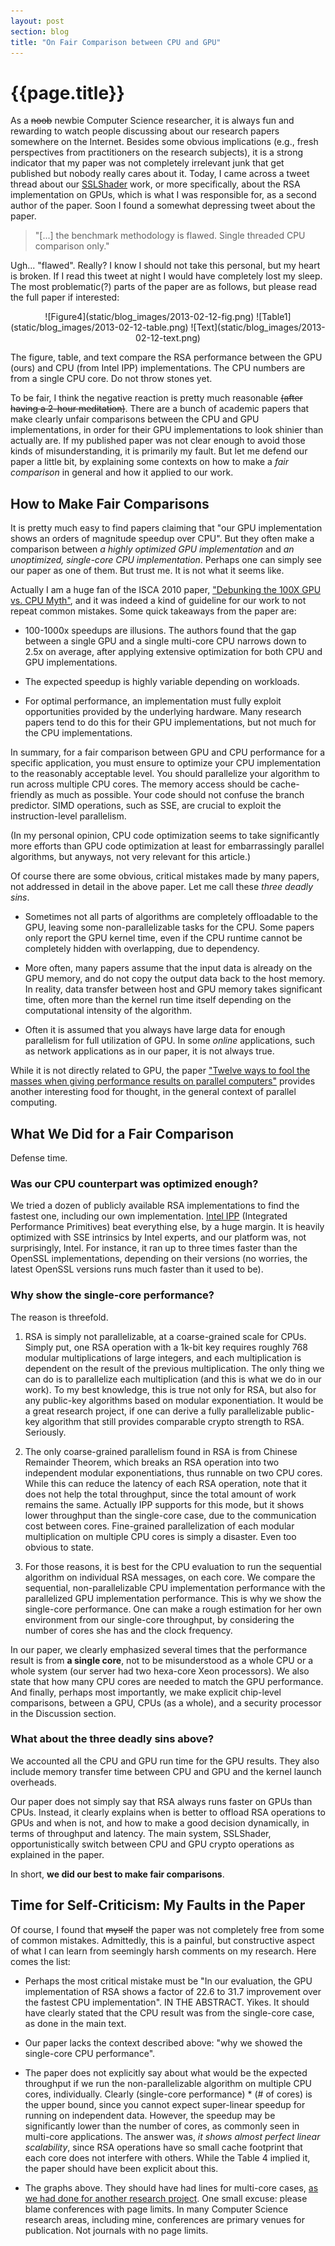 ```yaml
---
layout: post
section: blog
title: "On Fair Comparison between CPU and GPU"
---
```


# {{page.title}}

As a <s>noob</s> newbie Computer Science researcher, it is always fun and 
rewarding to watch people discussing about our research papers somewhere 
on the Internet. Besides some obvious implications (e.g., fresh perspectives 
from practitioners on the research subjects), it is a strong indicator that 
my paper was not completely irrelevant junk that get published but nobody 
really cares about it. Today, I came across a tweet thread about our
[SSLShader](http://www.eecs.berkeley.edu/~sangjin/static/pub/nsdi2011_sslshader.pdf)
work, or more specifically, about the RSA implementation on GPUs, which is 
what I was responsible for, as a second author of the paper.
Soon I found a somewhat depressing tweet about the paper.

> "\[...\] the benchmark methodology is flawed. Single threaded CPU comparison only."

Ugh... "flawed". Really? I know I should not take this personal, but my heart 
is broken. If I read this tweet at night I would have completely lost my sleep. 
The most problematic(?) parts of the paper are as follows, but please read the 
full paper if interested:

<p style="text-align: center" markdown="1">
![Figure4](static/blog_images/2013-02-12-fig.png)
![Table1](static/blog_images/2013-02-12-table.png)
![Text](static/blog_images/2013-02-12-text.png)
</p>

The figure, table, and text compare the RSA performance between the GPU
(ours) and CPU (from Intel IPP) implementations.
The CPU numbers are from a single CPU core. Do not throw stones yet.

To be fair, I think the negative reaction is pretty much reasonable
<s>(after having a 2-hour meditation)</s>. There are 
a bunch of academic papers that make clearly unfair comparisons between the 
CPU and GPU implementations, in order for their GPU implementations to look 
shinier than actually are. If my published paper was not clear enough to avoid 
those kinds of misunderstanding, it is primarily my fault.
But let me defend our paper a little bit, by explaining some 
contexts on how to make a _fair comparison_ in general and how it applied to
our work.

## How to Make Fair Comparisons

It is pretty much easy to find papers claiming that 
"our GPU implementation shows an orders of magnitude speedup over CPU". 
But they often make a comparison 
between _a highly optimized GPU implementation_ and _an unoptimized,
single-core CPU implementation_. Perhaps one can simply see our paper as 
one of them. But trust me. It is not what it seems like.

Actually I am a huge fan of the ISCA 2010 paper,
["Debunking the 100X GPU vs. CPU Myth"](http://pcl.intel-research.net/publications/isca319-lee.pdf), 
and it was indeed a kind of guideline for our work to not repeat common 
mistakes. Some quick takeaways from the paper are:

* 100-1000x speedups are illusions. The authors found that the gap between
  a single GPU and a single multi-core CPU narrows
  down to 2.5x on average, after applying extensive optimization 
  for both CPU and GPU implementations.

* The expected speedup is highly variable depending on workloads.

* For optimal performance, an implementation must fully exploit opportunities
  provided by the underlying hardware. Many research papers tend to do this 
  for their GPU implementations, but not much for the CPU implementations.
  
In summary, for a fair comparison between GPU and CPU performance for a 
specific application, you must ensure to optimize your CPU implementation
to the reasonably acceptable level. You should parallelize your algorithm
to run across multiple CPU cores. The memory access should be cache-friendly
as much as possible. Your code should not confuse the branch predictor.
SIMD operations, such as SSE, are crucial to exploit the instruction-level
parallelism. 

(In my personal opinion, CPU code optimization seems to take significantly 
 more efforts than GPU code optimization at least for embarrassingly parallel 
 algorithms, but anyways, not very relevant for this article.)

Of course there are some obvious, critical mistakes made by many 
papers, not addressed in detail in the above paper. Let me call these
_three deadly sins_.

* Sometimes not all parts of algorithms are completely offloadable to the GPU,
  leaving some non-parallelizable tasks for the CPU. Some papers only report
  the GPU kernel time, even if the CPU runtime cannot be completely hidden 
  with overlapping, due to dependency.

* More often, many papers assume that the input data is already on the GPU
  memory, and do not copy the output data back to the host memory.
  In reality, data transfer between host and GPU memory takes significant
  time, often more than the kernel run time itself depending on the 
  computational intensity of the algorithm.

* Often it is assumed that you always have large data for enough parallelism
  for full utilization of GPU. In some _online_ applications, 
  such as network applications as in our paper, it is not always true.

While it is not directly related to GPU, the paper
["Twelve ways to fool the masses when giving performance results on parallel computers"](http://crd-legacy.lbl.gov/~dhbailey/dhbpapers/twelve-ways.pdf)
provides another interesting food for thought, in the general context of 
parallel computing.

## What We Did for a Fair Comparison

Defense time.

### Was our CPU counterpart was optimized enough?

We tried a dozen of publicly available RSA implementations to find the
fastest one, including our own implementation. 
[Intel IPP](http://software.intel.com/en-us/intel-ipp) 
(Integrated Performance Primitives) beat everything else, by a huge margin. 
It is heavily optimized with SSE intrinsics by Intel experts, and our platform 
was, not surprisingly, Intel. For instance, it ran up to three times faster
than the OpenSSL implementations, depending on their versions (no worries,
the latest OpenSSL versions runs much faster than it used to be).

### Why show the single-core performance?

The reason is threefold.

1. RSA is simply not parallelizable, at a coarse-grained scale for CPUs. 
   Simply put, one RSA operation with a 1k-bit key requires roughly 768 modular
   multiplications of large integers, and each multiplication is dependent on 
   the result of the previous multiplication. 
   The only thing we can do is to parallelize each multiplication 
   (and this is what we do in our work). 
   To my best knowledge, this is true not only for RSA, 
   but also for any public-key algorithms based on modular exponentiation.
   It would be a great research project, if one can derive a fully 
   parallelizable public-key algorithm that still provides comparable crypto 
   strength to RSA. Seriously.

2. The only coarse-grained parallelism found in RSA is from Chinese Remainder
   Theorem, which breaks an RSA operation into two independent modular
   exponentiations, thus runnable on two CPU cores. While this can reduce
   the latency of each RSA operation, note that it does not help the total
   throughput, since the total amount of work remains the same.
   Actually IPP supports for this mode, but it shows lower throughput than
   the single-core case, due to the communication cost between cores.
   Fine-grained parallelization of each modular multiplication on multiple CPU 
   cores is simply a disaster. Even too obvious to state.

3. For those reasons, it is best for the CPU evaluation to run the sequential
   algorithm on individual RSA messages, on each core. We compare the
   sequential, non-parallelizable CPU implementation performance with the parallelized GPU 
   implementation performance. This is why we show the single-core performance.
   One can make a rough estimation for her own environment from our single-core 
   throughput, by considering the number of cores she has and the clock 
   frequency.

In our paper, we clearly emphasized several times that the performance result 
is from __a single core__, not to be misunderstood as a whole CPU or a whole 
system (our server had two hexa-core Xeon processors).
We also state that how many CPU cores are needed to match the GPU performance.
And finally, perhaps most importantly, we make explicit chip-level comparisons, 
between a GPU, CPUs (as a whole), and a security processor in the Discussion
section.

### What about the three deadly sins above? 

We accounted all the CPU and GPU run time for the GPU results. They also
include memory transfer time between CPU and GPU and the kernel launch 
overheads.

Our paper does not simply say that RSA always runs faster on GPUs than CPUs.
Instead, it clearly explains when is better to offload RSA operations to
GPUs and when is not, and how to make a good decision dynamically, in terms of
throughput and latency. The main system, SSLShader, opportunistically
switch between CPU and GPU crypto operations as explained in the paper.

In short, __we did our best to make fair comparisons__.

## Time for Self-Criticism: My Faults in the Paper

Of course, I found that <s>myself</s> the paper was not completely free
from some of common mistakes. Admittedly, this is a painful, but constructive
aspect of what I can learn from seemingly harsh comments on my research.
Here comes the list:

* Perhaps the most critical mistake must be 
  "In our evaluation, the GPU implementation of RSA shows a factor of 22.6 
  to 31.7 improvement over the fastest CPU implementation". IN THE ABSTRACT.
  Yikes. It should have clearly stated that the CPU result was from
  the single-core case, as done in the main text.

* Our paper lacks the context described above: "why we showed the single-core
  CPU performance".

* The paper does not explicitly say about what would be the expected 
  throughput if we run the non-parallelizable algorithm on multiple CPU cores, 
  individually. Clearly (single-core performance) * (# of cores) is the upper 
  bound, since you cannot expect super-linear speedup for running on
  independent data. However, the speedup may be significantly lower than the
  number of cores, as commonly seen in multi-core applications.
  The answer was, _it shows almost perfect linear scalability_, since RSA
  operations have so small cache footprint that each core does not interfere
  with others. While the Table 4 implied it, the paper should have been explicit 
  about this.

* The graphs above. They should have had lines for multi-core cases, 
  [as we had done for another research project](http://www.eecs.berkeley.edu/~sangjin/static/pub/nsdi2010_packetshader.pdf).
  One small excuse: please blame conferences with page limits.
  In many Computer Science research areas, including mine, conferences are
  primary venues for publication. Not journals with no page limits.
